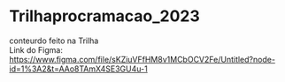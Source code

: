 # Trilhaprocramacao_2023
conteurdo feito na Trilha <br>
 Link do Figma: https://www.figma.com/file/sKZiuVFfHM8v1MCbOCV2Fe/Untitled?node-id=1%3A2&t=AAo8TAmX4SE3GU4u-1
